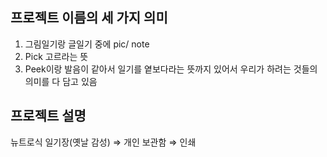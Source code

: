 
##  프로젝트 이름의 세 가지 의미
1. 그림일기랑 글일기 중에 pic/ note
2. Pick 고르라는 뜻
3. Peek이랑 발음이 같아서 일기를 옅보다라는 뜻까지 있어서 우리가 하려는 것들의 의미를 다 담고 있음
## 프로젝트 설명
뉴트로식 일기장(옛날 감성) ⇒ 개인 보관함 ⇒ 인쇄 